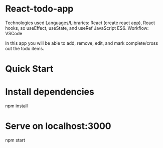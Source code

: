# React-todo-app
Technologies used Languages/Libraries: React (create react app), React hooks, so useEffect, useState, and useRef JavaScript ES6.
Workflow: VSCode

In this app you will be able to add, remove, edit, and mark  complete/cross out the todo items. 

# Quick Start

# Install dependencies
npm install

# Serve on localhost:3000
npm start
